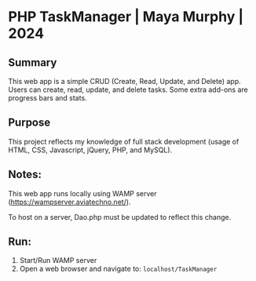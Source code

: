 # PHP TaskManager | Maya Murphy | 2024

## Summary
This web app is a simple CRUD (Create, Read, Update, and Delete) app. Users can create, read, update, and delete tasks. Some extra add-ons are progress bars and stats.

## Purpose
This project reflects my knowledge of full stack development (usage of HTML, CSS, Javascript, jQuery, PHP, and MySQL).

## Notes:
This web app runs locally using WAMP server (https://wampserver.aviatechno.net/).

To host on a server, Dao.php must be updated to reflect this change.

## Run:
1. Start/Run WAMP server 
2. Open a web browser and navigate to: `localhost/TaskManager`